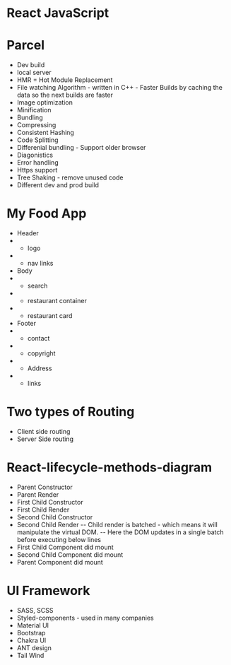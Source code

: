 # React JavaScript

# Parcel

- Dev build
- local server
- HMR = Hot Module Replacement
- File watching Algorithm - written in C++ - Faster Builds by caching the data so the next builds are faster
- Image optimization
- Minification
- Bundling
- Compressing
- Consistent Hashing
- Code Splitting
- Differenial bundling - Support older browser
- Diagonistics
- Error handling
- Https support
- Tree Shaking - remove unused code
- Different dev and prod build

# My Food App

- Header
- - logo
- - nav links
- Body
- - search
- - restaurant container
- - restaurant card
- Footer
- - contact
- - copyright
- - Address
- - links

# Two types of Routing

- Client side routing
- Server Side routing

# React-lifecycle-methods-diagram

- Parent Constructor
- Parent Render
- First Child Constructor
- First Child Render
- Second Child Constructor
- Second Child Render
  -- Child render is batched - which means it will manipulate the virtual DOM.
  -- Here the DOM updates in a single batch before executing below lines
- First Child Component did mount
- Second Child Component did mount
- Parent Component did mount

# UI Framework

- SASS, SCSS
- Styled-components - used in many companies
- Material UI
- Bootstrap
- Chakra UI
- ANT design
- Tail Wind
